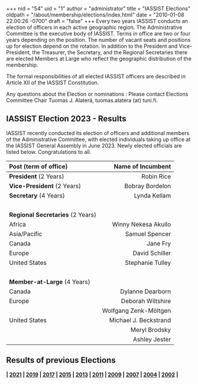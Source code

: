 +++
nid = "54"
uid = "1"
author = "administrator"
title = "IASSIST Elections"
oldpath = "/about/membership/elections/index.html"
date = "2010-01-08 22:00:26 -0700"
draft = "false"
+++
Every two years IASSIST conducts an election of officers in each active geographic region. The Administrative Committee is the executive body of IASSIST. Terms in office are two or four years depending on the position. The number of vacant seats and positions up for election depend on the rotation. In addition to the President and Vice-President, the Treasurer, the Secretary, and the Regional Secretaries there are elected Members at Large who reflect the geographic distribution of the membership.

<!--
**2023 is an election year for IASSIST.** 

Any IASSIST member may nominate an individual for an elected position. To stand or vote in the election, you must be a member in good standing (dues paid for the membership year 2022-2023). Nominations period will end on March 3, 2023 and the Election will open on March 30, 2023. Members will receive a link to the ballot by email to their email address registered with the membership. Candidate bios are made available before the voting begins (see below).

Membership dues must be paid by March 3 (candidates) or March 27 (to vote). 

The newly elected candidates will take office at the 2023 General Assembly, which will be held June 1, 2023.

The following 14 positions will be included in the election:

- President (two-year term)
- Vice President (two-year term)
- Secretary (four-year term)
- Regional Secretaries for Africa, Asia/Pacific, Canada, Europe, and USA (two-year terms)
- Member at large (four-year terms): Canada (1), Europe (2), USA (3 seats)
-->

The formal responsibilities of all elected IASSIST officers are described in Article XII of the IASSIST Constitution.

<!--
<a class="btn btn-template-main" href="/about/2023-election-bios/" >Slate of 2023 candidates and their biographies</a> <br /><br />
-->

<!--To nominate a candidate, or ask--> 
Any questions about the Election or nominations
: Please contact Elections Committee Chair Tuomas J. Alaterä, tuomas.alatera (at) tuni.fi.

## IASSIST Election 2023 - Results

IASSIST recently conducted its election of officers and additional members of the Administrative Committee, with elected individuals taking up office at the IASSIST General Assembly in June 2023. Newly elected officials are listed below. Congratulations to all.

|Post (term of office)|Name of Incumbent|
|:---|---:|
| **President** (2 Years)		| Robin Rice |
| **Vice-President** (2 Years)	| Bobray Bordelon |
| **Secretary** (4 Years)		| Lynda Kellam |
| &nbsp;|&nbsp; |
|**Regional Secretaries** (2 Years)|&nbsp;|
| Africa		| Winny Nekesa Akullo |
| Asia/Pacific	| Samuel Spencer |
| Canada		| Jane Fry |
| Europe		| David Schiller |
| United States	| Stephanie Tulley |
| &nbsp;|&nbsp; |
|**Member-at-Large** (4 Years)|&nbsp;|
| Canada		| Dylanne Dearborn |
| Europe		| Deborah Wiltshire |
| &nbsp;		| Wolfgang Zenk-Möltgen |
| United States	| Michael J. Beckstrand |
| &nbsp;		| Meryl Brodsky |
| &nbsp;		| Ashley Jester |


## Results of previous Elections

**| [2021](/about/iassist-election-2021-results) | [2019](/about/iassist-election-2019-results) | [2017](/about/iassist-election-2017-results) | [2015](/about/iassist-election-2015-results) | [2013](/about/iassist-election-2013-results) | [2011](/about/iassist-election-2011-results) | [2009](/about/iassist-election-2009-results) | [2007](/about/iassist-election-2007-results) | [2004](/about/iassist-election-2004-results) | [2002](/about/iassist-election-2002-results) |**

 
